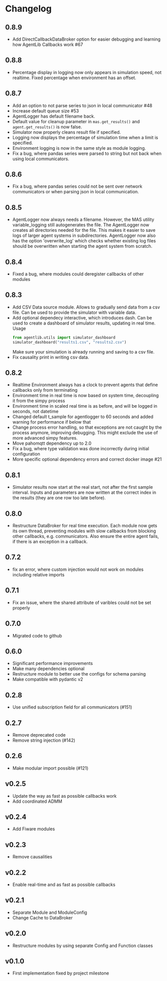 # Changelog

## 0.8.9
- Add DirectCallbackDataBroker option for easier debugging and learning how AgentLib Callbacks work #67

## 0.8.8
- Percentage display in logging now only appears in simulation speed, not realtime. Fixed percentage when environment has an offset.

## 0.8.7

- Add an option to not parse series to json in local communicator #48
- Increase default queue size #53
- AgentLogger has default filename back.
- Default value for cleanup parameter in ``mas.get_results()`` and ``agent.get_results()`` is now false.
- Simulator now properly cleans result file if specified.
- Logging now displays the percentage of simulation time when a limit is specified.
- Environment logging is now in the same style as module logging.
- Fix a bug, where pandas series were parsed to string but not back when using local communicators.

## 0.8.6

- Fix a bug, where pandas series could not be sent over network communicators or when
  parsing json in local communication.


## 0.8.5

- AgentLogger now always needs a filename. However, the MAS utility variable_logging
  still autogenerates the file. The AgentLogger now creates all directories needed for
  the file. This makes it easier to save logs of larger agent systems in subdirectories.
  AgentLogger now also has the option 'overwrite_log' which checks whether existing log
  files should be overwritten when starting the agent system from scratch.

## 0.8.4

- Fixed a bug, where modules could deregister callbacks of other modules

## 0.8.3

- Add CSV Data source module. Allows to gradually send data from a csv file. Can be used
  to provide the simulator with variable data.
- Add optional dependecy interactive, which introduces dash. Can be used to create a
  dashboard of simulator results, updating in real time. Usage
    ```python
    from agentlib.utils import simulator_dashboard
    simulator_dashboard("results1.csv", "results2.csv")
  ```
  Make sure your simulation is already running and saving to a csv file.
- Fix causality print in writing csv data.

## 0.8.2

- Realtime Environment always has a clock to prevent agents that define callbacks only
  from terminating
- Environment time in real time is now based on system time, decoupling it from the
  simpy process
- Environment time in scaled real time is as before, and will be logged in seconds, not
  datetime
- Changed default t_sample for agentlogger to 60 seconds and added warning for
  performance if below that
- Change process error handling, so that exceptions are not caught by the process
  anymore, improving debugging. This might exclude the use of more advanced simpy
  features.
- Move pahomqtt dependency up to 2.0
- Fix a bug, where type validation was done incorrectly during initial configuration
- More specific optional dependency errors and correct docker image #21

## 0.8.1

- Simulator results now start at the real start, not after the first sample interval.
  Inputs and parameters are now written at the correct index in the results (they are
  one row too late before).

## 0.8.0

- Restructure DataBroker for real time execution. Each module now gets its own thread,
  preventing modules with slow callbacks from blocking other callbacks, e.g.
  communicators. Also ensure the entire agent fails, if there is an exception in a
  callback.

## 0.7.2

- fix an error, where custom injection would not work on modules including relative
  imports

## 0.7.1

- Fix an issue, where the shared attribute of varibles could not be set properly

## 0.7.0

- Migrated code to github

## 0.6.0

- Significant performance improvements
- Make many dependencies optional
- Restructure module to better use the configs for schema parsing
- Make compatible with pydantic v2

## 0.2.8

- Use unified subscription field for all communicators (#151)

## 0.2.7

- Remove deprecated code
- Remove string injection (#142)

## 0.2.6

- Make modular import possible (#121)

## v0.2.5

- Update the way as fast as possible callbacks work
- Add coordinated ADMM

## v0.2.4

- Add Fiware modules

## v0.2.3

- Remove causalities

## v0.2.2

- Enable real-time and as fast as possible callbacks

## v0.2.1

- Separate Module and ModuleConfig
- Change Cache to DataBroker

## v0.2.0

- Restructure modules by using separate Config and Function classes

## v0.1.0

- First implementation fixed by project milestone
